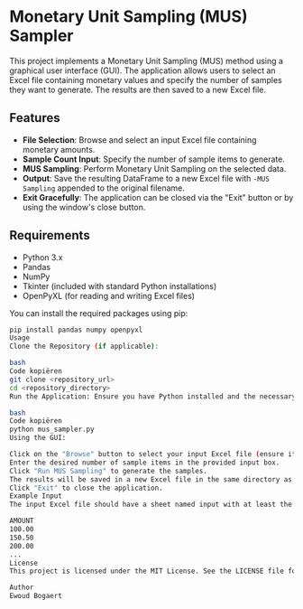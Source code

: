 # Monetary Unit Sampling (MUS) Sampler

This project implements a Monetary Unit Sampling (MUS) method using a graphical user interface (GUI). The application allows users to select an Excel file containing monetary values and specify the number of samples they want to generate. The results are then saved to a new Excel file.

## Features

- **File Selection**: Browse and select an input Excel file containing monetary amounts.
- **Sample Count Input**: Specify the number of sample items to generate.
- **MUS Sampling**: Perform Monetary Unit Sampling on the selected data.
- **Output**: Save the resulting DataFrame to a new Excel file with `-MUS Sampling` appended to the original filename.
- **Exit Gracefully**: The application can be closed via the "Exit" button or by using the window's close button.

## Requirements

- Python 3.x
- Pandas
- NumPy
- Tkinter (included with standard Python installations)
- OpenPyXL (for reading and writing Excel files)

You can install the required packages using pip:

```bash
pip install pandas numpy openpyxl
Usage
Clone the Repository (if applicable):

bash
Code kopiëren
git clone <repository_url>
cd <repository_directory>
Run the Application: Ensure you have Python installed and the necessary packages. Execute the following command:

bash
Code kopiëren
python mus_sampler.py
Using the GUI:

Click on the "Browse" button to select your input Excel file (ensure it contains a sheet named input with a column labeled AMOUNT).
Enter the desired number of sample items in the provided input box.
Click "Run MUS Sampling" to generate the samples.
The results will be saved in a new Excel file in the same directory as the input file, with -MUS Sampling appended to the filename.
Click "Exit" to close the application.
Example Input
The input Excel file should have a sheet named input with at least the following column:

AMOUNT
100.00
150.50
200.00
...
License
This project is licensed under the MIT License. See the LICENSE file for more details.

Author
Ewoud Bogaert
